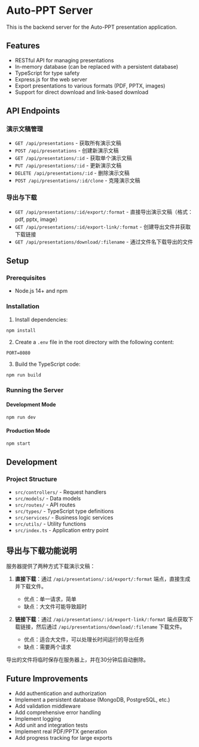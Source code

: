 # Auto-PPT Server

This is the backend server for the Auto-PPT presentation application.

## Features

- RESTful API for managing presentations
- In-memory database (can be replaced with a persistent database)
- TypeScript for type safety
- Express.js for the web server
- Export presentations to various formats (PDF, PPTX, images)
- Support for direct download and link-based download

## API Endpoints

### 演示文稿管理
- `GET /api/presentations` - 获取所有演示文稿
- `POST /api/presentations` - 创建新演示文稿
- `GET /api/presentations/:id` - 获取单个演示文稿
- `PUT /api/presentations/:id` - 更新演示文稿
- `DELETE /api/presentations/:id` - 删除演示文稿
- `POST /api/presentations/:id/clone` - 克隆演示文稿

### 导出与下载
- `GET /api/presentations/:id/export/:format` - 直接导出演示文稿（格式：pdf, pptx, image）
- `GET /api/presentations/:id/export-link/:format` - 创建导出文件并获取下载链接
- `GET /api/presentations/download/:filename` - 通过文件名下载导出的文件

## Setup

### Prerequisites

- Node.js 14+ and npm

### Installation

1. Install dependencies:
```bash
npm install
```

2. Create a `.env` file in the root directory with the following content:
```
PORT=8080
```

3. Build the TypeScript code:
```bash
npm run build
```

### Running the Server

#### Development Mode
```bash
npm run dev
```

#### Production Mode
```bash
npm start
```

## Development

### Project Structure

- `src/controllers/` - Request handlers
- `src/models/` - Data models
- `src/routes/` - API routes
- `src/types/` - TypeScript type definitions
- `src/services/` - Business logic services
- `src/utils/` - Utility functions
- `src/index.ts` - Application entry point

## 导出与下载功能说明

服务器提供了两种方式下载演示文稿：

1. **直接下载**：通过 `/api/presentations/:id/export/:format` 端点，直接生成并下载文件。
   - 优点：单一请求，简单
   - 缺点：大文件可能导致超时

2. **链接下载**：通过 `/api/presentations/:id/export-link/:format` 端点获取下载链接，然后通过 `/api/presentations/download/:filename` 下载文件。
   - 优点：适合大文件，可以处理长时间运行的导出任务
   - 缺点：需要两个请求

导出的文件将临时保存在服务器上，并在30分钟后自动删除。

## Future Improvements

- Add authentication and authorization
- Implement a persistent database (MongoDB, PostgreSQL, etc.)
- Add validation middleware
- Add comprehensive error handling
- Implement logging
- Add unit and integration tests
- Implement real PDF/PPTX generation
- Add progress tracking for large exports 